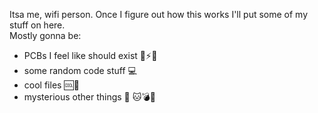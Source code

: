 <!--- - 👋 Hi, I’m @a-little-wifi
- 👀 I’m interested in ...
- 🌱 I’m currently learning ...
- 💞️ I’m looking to collaborate on ...
- 📫 How to reach me ...
--->

Itsa me, wifi person. Once I figure out how this works I'll put some of my stuff on here.  
Mostly gonna be:
- PCBs I feel like should exist 🔧⚡🎹
- some random code stuff 💻
- cool files 🆒📁
- mysterious other things 👀 🐱💣🎥

<!---
a-little-wifi/a-little-wifi is a ✨ special ✨ repository because its `README.md` (this file) appears on your GitHub profile.
You can click the Preview link to take a look at your changes.
--->
